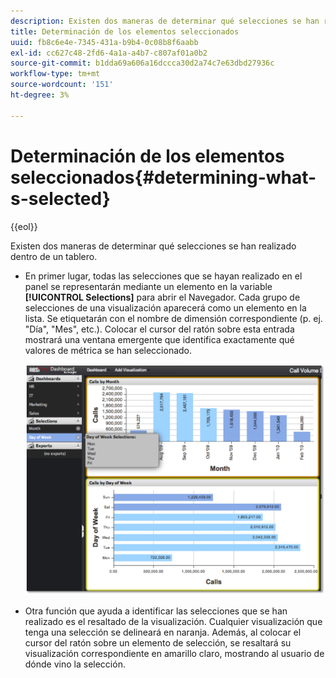 ```yaml
---
description: Existen dos maneras de determinar qué selecciones se han realizado dentro de un tablero.
title: Determinación de los elementos seleccionados
uuid: fb8c6e4e-7345-431a-b9b4-0c08b8f6aabb
exl-id: cc627c48-2fd6-4a1a-a4b7-c807af01a0b2
source-git-commit: b1dda69a606a16dccca30d2a74c7e63dbd27936c
workflow-type: tm+mt
source-wordcount: '151'
ht-degree: 3%

---
```


# Determinación de los elementos seleccionados{#determining-what-s-selected}

{{eol}}

Existen dos maneras de determinar qué selecciones se han realizado dentro de un tablero.

* En primer lugar, todas las selecciones que se hayan realizado en el panel se representarán mediante un elemento en la variable **[!UICONTROL Selections]** para abrir el Navegador. Cada grupo de selecciones de una visualización aparecerá como un elemento en la lista. Se etiquetarán con el nombre de dimensión correspondiente (p. ej. &quot;Día&quot;, &quot;Mes&quot;, etc.). Colocar el cursor del ratón sobre esta entrada mostrará una ventana emergente que identifica exactamente qué valores de métrica se han seleccionado.

   ![](assets/selection_identify.png)

* Otra función que ayuda a identificar las selecciones que se han realizado es el resaltado de la visualización. Cualquier visualización que tenga una selección se delineará en naranja. Además, al colocar el cursor del ratón sobre un elemento de selección, se resaltará su visualización correspondiente en amarillo claro, mostrando al usuario de dónde vino la selección.
